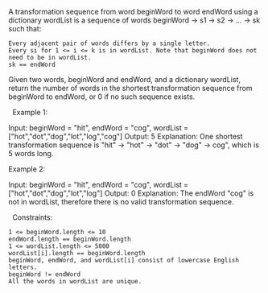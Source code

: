 A transformation sequence from word beginWord to word endWord using a dictionary wordList is a sequence of words beginWord -> s1 -> s2 -> ... -> sk such that:


	Every adjacent pair of words differs by a single letter.
	Every si for 1 <= i <= k is in wordList. Note that beginWord does not need to be in wordList.
	sk == endWord


Given two words, beginWord and endWord, and a dictionary wordList, return the number of words in the shortest transformation sequence from beginWord to endWord, or 0 if no such sequence exists.

 
Example 1:

Input: beginWord = "hit", endWord = "cog", wordList = ["hot","dot","dog","lot","log","cog"]
Output: 5
Explanation: One shortest transformation sequence is "hit" -> "hot" -> "dot" -> "dog" -> cog", which is 5 words long.


Example 2:

Input: beginWord = "hit", endWord = "cog", wordList = ["hot","dot","dog","lot","log"]
Output: 0
Explanation: The endWord "cog" is not in wordList, therefore there is no valid transformation sequence.


 
Constraints:


	1 <= beginWord.length <= 10
	endWord.length == beginWord.length
	1 <= wordList.length <= 5000
	wordList[i].length == beginWord.length
	beginWord, endWord, and wordList[i] consist of lowercase English letters.
	beginWord != endWord
	All the words in wordList are unique.

